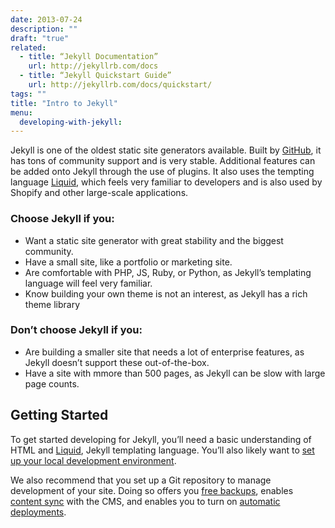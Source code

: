 ```yaml
---
date: 2013-07-24
description: ""
draft: "true"
related:
  - title: “Jekyll Documentation”
    url: http://jekyllrb.com/docs
  - title: “Jekyll Quickstart Guide”
    url: http://jekyllrb.com/docs/quickstart/
tags: ""
title: "Intro to Jekyll"
menu:
  developing-with-jekyll:
---
```

Jekyll is one of the oldest static site generators available. Built by [GitHub][1], it has tons of community support and is very stable. Additional features can be added onto Jekyll through the use of plugins. It also uses the tempting language [Liquid][2], which feels very familiar to developers and is also used by Shopify and other large-scale applications. 

### Choose Jekyll if you:

* Want a static site generator with great stability and the biggest community.
* Have a small site, like a portfolio or marketing site.
* Are comfortable with PHP, JS, Ruby, or Python, as Jekyll’s templating language will feel very familiar.
* Know building your own theme is not an interest, as Jekyll has a rich theme library

### Don’t choose Jekyll if you:

* Are building a smaller site that needs a lot of enterprise features, as Jekyll doesn’t support these out-of-the-box.
* Have a site with mmore than 500 pages, as Jekyll can be slow with large page counts.

## Getting Started
To get started developing for Jekyll, you’ll need a basic understanding of HTML and [Liquid][2], Jekyll templating language. You’ll also likely want to [set up your local development environment][3].

We also recommend that you set up a Git repository to manage development of your site. Doing so offers you [free backups][4], enables [content sync][5] with the CMS, and enables you to turn on [automatic deployments][6].

<!-- Once you’re ready, feel free to use our [Jekyll starter site](), which walks you through Forestry’s core features and provides a great starting point for your own website. -->

[1]: https://github.com
[2]: https://shopify.github.io/liquid/
[3]: /docs/developing-with-jekyll/local-development
[4]: /docs/deployment-and-management/backups
[5]: /docs/managing-content/file-sync
[6]: /docs/deployment-and-management/setting-up-deployment#automatic-deployment
